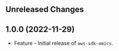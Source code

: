 Unreleased Changes
------------------

1.0.0 (2022-11-29)
------------------

* Feature - Initial release of `aws-sdk-omics`.

